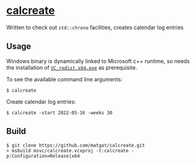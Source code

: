 # [calcreate](https://github.com/matgat/calcreate.git)

Written to check out `std::chrono` facilities, creates calendar log entries

## Usage
Windows binary is dynamically linked to Microsoft c++ runtime,
so needs the installation of
[`VC_redist.x64.exe`](https://aka.ms/vs/17/release/vc_redist.x64.exe)
as prerequisite.

To see the available command line arguments:
```
$ calcreate
```

Create calendar log entries:
```
$ calcreate -start 2022-05-16 -weeks 30
```

## Build
```
$ git clone https://github.com/matgat/calcreate.git
> msbuild msvc/calcreate.vcxproj -t:calcreate -p:Configuration=Release|x64
```
